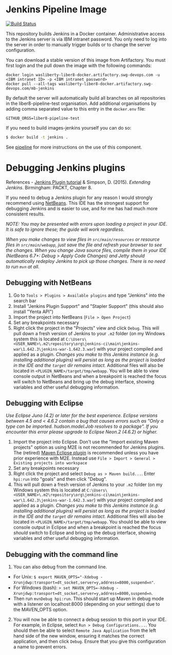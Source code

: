 # Jenkins Pipeline Image
[![Build Status](https://travis.ibm.com/liber8/images-jenkins.svg?token=SLEenfULapEFS7qrDAxj&branch=master)](https://travis.ibm.com/liber8/images-jenkins)

This repository builds Jenkins in a Docker container. Administrative access to the Jenkins server is via IBM intranet password. You only need to log into the server in order to manually trigger builds or to change the server configuration.

You can download a stable version of this image from Artifactory. You must first login and the pull down the image with the following commands:

```
docker login wasliberty-liber8-docker.artifactory.swg-devops.com -u <IBM intranet ID> -p <IBM intranet password>
docker pull --all-tags wasliberty-liber8-docker.artifactory.swg-devops.com/mb-jenkins
```

By default the server will automatically build all branches on all repositories in the liber8-pipeline-test organisation. Add additional organisations by adding comma separated value to this entry in the `docker.env` file:

```
GITHUB_ORGS=liber8-pipeline-test
```

If you need to build images-jenkins yourself you can do so:

``` sh
$ docker build -t jenkins .
```

See [pipeline](https://github.ibm.com/liber8/pipeline) for more instructions on the use of this component.

# Debugging Jenkins plugins

References - [Jenkins Plugin tutorial](https://wiki.jenkins.io/display/JENKINS/Plugin+tutorial) & Simpson, D. (2015). *Extending Jenkins*. Birmingham: PACKT, Chapter 8.

If you need to debug a Jenkins plugin for any reason I would strongly recommend using [NetBeans](https://netbeans.org/downloads/). This IDE has the strongest support for debugging Jenkins and is easier to use, and for me has had much more consistent results.

*NOTE: You may be presented with errors upon loading a project in your IDE. It is safe to ignore these; the guide will work regardless.*

*When you make changes to view files in `src/main/resources` or resource files in `src/main/webapp`, just save the file and refresh your browser to see the changes.
When you change Java source files, compile them in your IDE (NetBeans 6.7+: Debug > Apply Code Changes) and Jetty should automatically redeploy Jenkins to pick up those changes. There is no need to run `mvn` at all.*

## Debugging with NetBeans

1. Go to `Tools > Plugins > Available plugins` and type "Jenkins" into the search bar
2. Install "Jenkins Plugin Support" and "Stapler Support" (this should also install "Yenta API")
3. Import the project into NetBeans (`File > Open Project`)
4. Set any breakpoints necessary
5. Right click the project in the "Projects" view and click `Debug`. This will pull down a fresh version of Jenkins to your `.m2` folder (on my Windows system this is located at `C:\Users\<USER_NAME>\.m2\repository\org\jenkins-ci\main\jenkins-war\1.642.3\jenkins-war-1.642.3.war`) with your project compiled and applied as a plugin. *Changes you make to this Jenkins instance (e.g. installing additional plugins) will persist as long as the project is loaded in the IDE and the `target` dir remains intact.* Additional files will also be located in `<PLUGIN_NAME>/target/tmp/webapp`. You will be able to view console output in NetBeans and when a breakpoint is reached the focus will switch to NetBeans and bring up the debug interface, showing variables and other useful debugging information.

## Debugging with Eclipse

*Use Eclipse Juno (4.2) or later for the best experience.
Eclipse versions between 4.5 and < 4.6.2 contain a bug that causes errors such as "Only a type can be imported. hudson.model.Job resolves to a package".
If you encounter this error please upgrade to Eclipse Neon.2 (4.6.2) or higher.*

1. Import the project into Eclipse. Don't use the "Import existing Maven projects" option as using M2E is not recommended for Jenkins plugins. The (retired) [Maven Eclipse plugin](http://maven.apache.org/plugins/maven-eclipse-plugin/) is recommended unless you have prior experience with M2E. Instead use `File > Import > General > Existing projects into workspace`
2. Set any breakpoints necessary
3. Right click the project and select `Debug as > Maven build...`. Enter `hpi:run` into "goals" and then click "Debug".
4. This will pull down a fresh version of Jenkins to your `.m2` folder (on my Windows system this is located at `C:\Users\<USER_NAME>\.m2\repository\org\jenkins-ci\main\jenkins-war\1.642.3\jenkins-war-1.642.3.war`) with your project compiled and applied as a plugin. *Changes you make to this Jenkins instance (e.g. installing additional plugins) will persist as long as the project is loaded in the IDE and the `target` dir remains intact.* Additional files will also be located in `<PLUGIN_NAME>/target/tmp/webapp`. You should be able to view console output in Eclipse and when a breakpoint is reached the focus *should* switch to Eclipse and bring up the debug interface, showing variables and other useful debugging information.

## Debugging with the command line

1. You can also debug from the command line.
- For Unix: `$ export MAVEN_OPTS="-Xdebug -Xrunjdwp:transport=dt_socket,server=y,address=8000,suspend=n"`. 
- For Windows (bash): `> set MAVEN_OPTS=-Xdebug -Xrunjdwp:transport=dt_socket,server=y,address=8000,suspend=n`.
- Then run `mvnDebug hpi:run`. This should start up Maven in debug mode with a listener on localhost:8000 (depending on your settings) due to the MAVEN_OPTS option. 
2. You will now be able to connect a debug session to this port in your IDE. For example, in Eclipse, select `Run > Debug Configurations...`. You should then be able to select `Remote Java Application` from the left hand side of the new window, ensuring it matches the correct application, and then click `Debug`. Ensure that you give this configuration a name to prevent errors.

